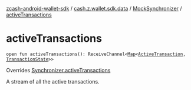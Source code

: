 [zcash-android-wallet-sdk](../../index.md) / [cash.z.wallet.sdk.data](../index.md) / [MockSynchronizer](index.md) / [activeTransactions](./active-transactions.md)

# activeTransactions

`open fun activeTransactions(): ReceiveChannel<`[`Map`](https://kotlinlang.org/api/latest/jvm/stdlib/kotlin.collections/-map/index.html)`<`[`ActiveTransaction`](../-active-transaction/index.md)`, `[`TransactionState`](../-transaction-state/index.md)`>>`

Overrides [Synchronizer.activeTransactions](../-synchronizer/active-transactions.md)

A stream of all the active transactions.

